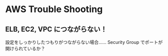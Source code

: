 # AWS Trouble Shooting

## ELB, EC2, VPC につながらない！

設定をしっかりしたつもりがつながらない場合...... Security Group でポートが開けられているか？
